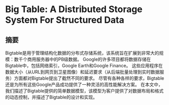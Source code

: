 # Big Table: A Distributed Storage System For Structured Data

## 摘要

Bigtable是用于管理结构化数据的分布式存储系统，该系统旨在扩展到非常大的规模：数千个商用服务器中的PB级数据。 Google的许多项目都将数据存储在Bigtable中，包括网络索引，Google Earth和Google Finance。 这些应用程序在数据大小（从URL到网页到卫星图像）和延迟要求（从后端批量处理到实时数据服务）方面都对Bigtable提出了截然不同的要求。 尽管有各种各样的要求，Bigtable还是为所有这些Google产品成功提供了一种灵活的高性能解决方案。 在本文中，我们描述了Bigtable提供的简单数据模型，该模型为客户提供了对数据布局和格式的动态控制，并描述了Bigtable的设计和实现。
